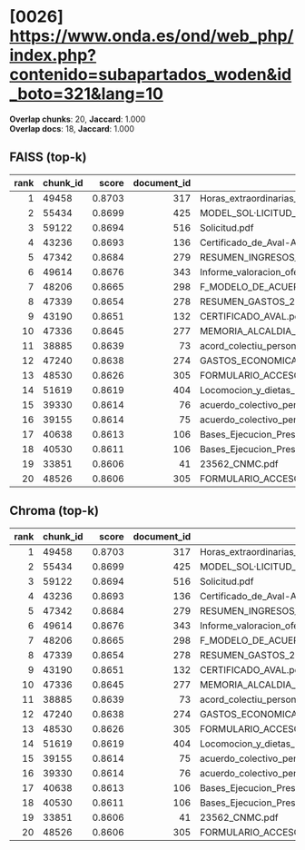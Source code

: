 # [0026] https://www.onda.es/ond/web_php/index.php?contenido=subapartados_woden&id_boto=321&lang=10

**Overlap chunks**: 20, **Jaccard**: 1.000  
**Overlap docs**: 18, **Jaccard**: 1.000

## FAISS (top-k)
rank | chunk_id | score | document_id | title
---:|---|---:|---:|---
1 | 49458 | 0.8703 | 317 | Horas_extraordinarias_junio.pdf
2 | 55434 | 0.8699 | 425 | MODEL_SOL·LICITUD_ESCOLETA_ESTIU_2025 (1).pdf
3 | 59122 | 0.8694 | 516 | Solicitud.pdf
4 | 43236 | 0.8693 | 136 | Certificado_de_Aval-Ayuntamiento_de_Onda_Servicios_AGE_logo.pdf
5 | 47342 | 0.8684 | 279 | RESUMEN_INGRESOS_2025.pdf_1742285328909.pdf
6 | 49614 | 0.8676 | 343 | Informe_valoracion_ofertas_S2._Suministro_y_servicio_de_impresion.pdf
7 | 48206 | 0.8665 | 298 | F_MODELO_DE_ACUERDO_SOL_AYC_RED_INTERIOR_PARA_AUTOCONSUMO_PROYECTO_PABELLON.pdf
8 | 47339 | 0.8654 | 278 | RESUMEN_GASTOS_2025.pdf_1742285328925.pdf
9 | 43190 | 0.8651 | 132 | CERTIFICADO_AVAL.pdf
10 | 47336 | 0.8645 | 277 | MEMORIA_ALCALDIA_PRESUPUESTO_2025.pdf_1742285328938.pdf
11 | 38885 | 0.8639 | 73 | acord_colectiu_personal_funcionari_2025.pdf
12 | 47240 | 0.8638 | 274 | GASTOS_ECONOMICA_2025.pdf_1742285328993.pdf
13 | 48530 | 0.8626 | 305 | FORMULARIO_ACCESO_PID.pdf
14 | 51619 | 0.8619 | 404 | Locomocion_y_dietas_Las_Rozas_civinet.pdf
15 | 39330 | 0.8614 | 76 | acuerdo_colectivo_personal_funcionario_2025.pdf
16 | 39155 | 0.8614 | 75 | acuerdo_colectivo_personal_funcionario_2025 (2).pdf
17 | 40638 | 0.8613 | 106 | Bases_Ejecucion_Presupuesto_2025.pdf
18 | 40530 | 0.8611 | 106 | Bases_Ejecucion_Presupuesto_2025.pdf
19 | 33851 | 0.8606 | 41 | 23562_CNMC.pdf
20 | 48526 | 0.8606 | 305 | FORMULARIO_ACCESO_PID.pdf

## Chroma (top-k)
rank | chunk_id | score | document_id | title
---:|---|---:|---:|---
1 | 49458 | 0.8703 | 317 | Horas_extraordinarias_junio.pdf
2 | 55434 | 0.8699 | 425 | MODEL_SOL·LICITUD_ESCOLETA_ESTIU_2025 (1).pdf
3 | 59122 | 0.8694 | 516 | Solicitud.pdf
4 | 43236 | 0.8693 | 136 | Certificado_de_Aval-Ayuntamiento_de_Onda_Servicios_AGE_logo.pdf
5 | 47342 | 0.8684 | 279 | RESUMEN_INGRESOS_2025.pdf_1742285328909.pdf
6 | 49614 | 0.8676 | 343 | Informe_valoracion_ofertas_S2._Suministro_y_servicio_de_impresion.pdf
7 | 48206 | 0.8665 | 298 | F_MODELO_DE_ACUERDO_SOL_AYC_RED_INTERIOR_PARA_AUTOCONSUMO_PROYECTO_PABELLON.pdf
8 | 47339 | 0.8654 | 278 | RESUMEN_GASTOS_2025.pdf_1742285328925.pdf
9 | 43190 | 0.8651 | 132 | CERTIFICADO_AVAL.pdf
10 | 47336 | 0.8645 | 277 | MEMORIA_ALCALDIA_PRESUPUESTO_2025.pdf_1742285328938.pdf
11 | 38885 | 0.8639 | 73 | acord_colectiu_personal_funcionari_2025.pdf
12 | 47240 | 0.8638 | 274 | GASTOS_ECONOMICA_2025.pdf_1742285328993.pdf
13 | 48530 | 0.8626 | 305 | FORMULARIO_ACCESO_PID.pdf
14 | 51619 | 0.8619 | 404 | Locomocion_y_dietas_Las_Rozas_civinet.pdf
15 | 39155 | 0.8614 | 75 | acuerdo_colectivo_personal_funcionario_2025 (2).pdf
16 | 39330 | 0.8614 | 76 | acuerdo_colectivo_personal_funcionario_2025.pdf
17 | 40638 | 0.8613 | 106 | Bases_Ejecucion_Presupuesto_2025.pdf
18 | 40530 | 0.8611 | 106 | Bases_Ejecucion_Presupuesto_2025.pdf
19 | 33851 | 0.8606 | 41 | 23562_CNMC.pdf
20 | 48526 | 0.8606 | 305 | FORMULARIO_ACCESO_PID.pdf
